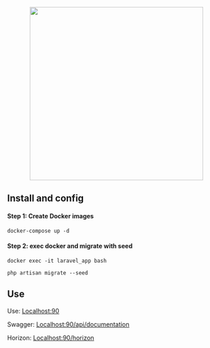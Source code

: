 <p align="center">
    <a href="https://laravel.com" target="_blank">
        <img src="https://raw.githubusercontent.com/laravel/art/master/logo-lockup/5%20SVG/2%20CMYK/1%20Full%20Color/laravel-logolockup-cmyk-red.svg" width="400">
    </a>
</p>

## Install and config
#### Step 1: Create Docker images

```
docker-compose up -d
```
#### Step 2: exec docker and migrate with seed

```
docker exec -it laravel_app bash
```
```
php artisan migrate --seed
```

## Use

<p>
Use: <a href="http://localhost:90" target="_blank">Localhost:90</a>
</p>
<p>
Swagger: <a href="http://localhost:90/api/documentation" target="_blank">Localhost:90/api/documentation</a>
</p>
<p>
Horizon: <a href="http://localhost:90/horizon" target="_blank">Localhost:90/horizon</a>
</p>


